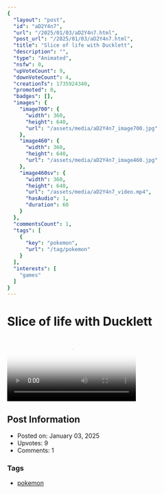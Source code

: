 ```yaml
---
{
  "layout": "post",
  "id": "aD2Y4n7",
  "url": "/2025/01/03/aD2Y4n7.html",
  "post_url": "/2025/01/03/aD2Y4n7.html",
  "title": "Slice of life with Ducklett",
  "description": "",
  "type": "Animated",
  "nsfw": 0,
  "upVoteCount": 9,
  "downVoteCount": 4,
  "creationTs": 1735924340,
  "promoted": 0,
  "badges": [],
  "images": {
    "image700": {
      "width": 360,
      "height": 640,
      "url": "/assets/media/aD2Y4n7_image700.jpg"
    },
    "image460": {
      "width": 360,
      "height": 640,
      "url": "/assets/media/aD2Y4n7_image460.jpg"
    },
    "image460sv": {
      "width": 360,
      "height": 640,
      "url": "/assets/media/aD2Y4n7_video.mp4",
      "hasAudio": 1,
      "duration": 60
    }
  },
  "commentsCount": 1,
  "tags": [
    {
      "key": "pokemon",
      "url": "/tag/pokemon"
    }
  ],
  "interests": [
    "games"
  ]
}
---
```


# Slice of life with Ducklett

<video controls playsinline loop poster="/assets/media/aD2Y4n7_image460.jpg">
  <source src="/assets/media/aD2Y4n7_video.mp4" type="video/mp4">
  Your browser does not support the video tag.
</video>

## Post Information

- Posted on: January 03, 2025
- Upvotes: 9
- Comments: 1

### Tags

- [pokemon](/tag/pokemon)
